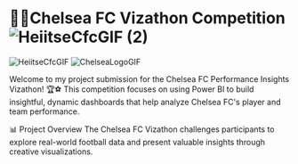 # 🩵💙Chelsea FC Vizathon Competition ![HeiitseCfcGIF (2)](https://github.com/user-attachments/assets/d19510da-61d4-43f2-864f-615fb747c79c)
![HeiitseCfcGIF](https://github.com/user-attachments/assets/b012048e-089f-40b9-9875-302fe8004a80)
![ChelseaLogoGIF](https://github.com/user-attachments/assets/9495d426-4371-4997-8a62-37bedabfc475)


Welcome to my project submission for the Chelsea FC Performance Insights Vizathon! 🏆⚽
This competition focuses on using Power BI to build insightful, dynamic dashboards that help analyze Chelsea FC's player and team performance.

📊 Project Overview
The Chelsea FC Vizathon challenges participants to explore real-world football data and present valuable insights through creative visualizations.

